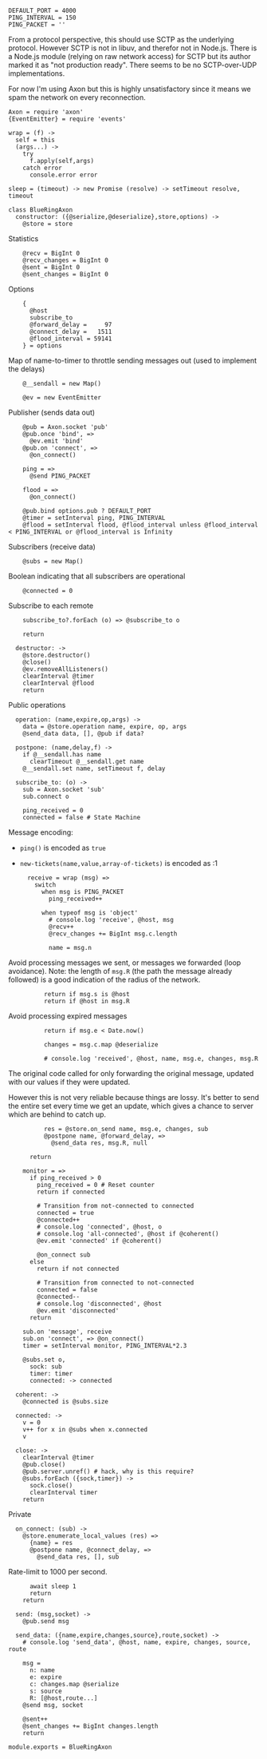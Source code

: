     DEFAULT_PORT = 4000
    PING_INTERVAL = 150
    PING_PACKET = ''

From a protocol perspective, this should use SCTP as the underlying protocol.
However SCTP is not in libuv, and therefor not in Node.js.
There is a Node.js module (relying on raw network access) for SCTP but its author marked it as "not production ready".
There seems to be no SCTP-over-UDP implementations.

For now I'm using Axon but this is highly unsatisfactory since it means we spam the network on every reconnection.

    Axon = require 'axon'
    {EventEmitter} = require 'events'

    wrap = (f) ->
      self = this
      (args...) ->
        try
          f.apply(self,args)
        catch error
          console.error error

    sleep = (timeout) -> new Promise (resolve) -> setTimeout resolve, timeout

    class BlueRingAxon
      constructor: ({@serialize,@deserialize},store,options) ->
        @store = store

Statistics

        @recv = BigInt 0
        @recv_changes = BigInt 0
        @sent = BigInt 0
        @sent_changes = BigInt 0

Options

        {
          @host
          subscribe_to
          @forward_delay =     97
          @connect_delay =   1511
          @flood_interval = 59141
        } = options

Map of name-to-timer to throttle sending messages out (used to implement the delays)

        @__sendall = new Map()

        @ev = new EventEmitter

Publisher (sends data out)

        @pub = Axon.socket 'pub'
        @pub.once 'bind', =>
          @ev.emit 'bind'
        @pub.on 'connect', =>
          @on_connect()

        ping = =>
          @send PING_PACKET

        flood = =>
          @on_connect()

        @pub.bind options.pub ? DEFAULT_PORT
        @timer = setInterval ping, PING_INTERVAL
        @flood = setInterval flood, @flood_interval unless @flood_interval < PING_INTERVAL or @flood_interval is Infinity

Subscribers (receive data)

        @subs = new Map()

Boolean indicating that all subscribers are operational

        @connected = 0

Subscribe to each remote

        subscribe_to?.forEach (o) => @subscribe_to o

        return

      destructor: ->
        @store.destructor()
        @close()
        @ev.removeAllListeners()
        clearInterval @timer
        clearInterval @flood
        return

Public operations

      operation: (name,expire,op,args) ->
        data = @store.operation name, expire, op, args
        @send_data data, [], @pub if data?

      postpone: (name,delay,f) ->
        if @__sendall.has name
          clearTimeout @__sendall.get name
        @__sendall.set name, setTimeout f, delay

      subscribe_to: (o) ->
        sub = Axon.socket 'sub'
        sub.connect o

        ping_received = 0
        connected = false # State Machine

Message encoding:
- `ping()` is encoded as `true`
- `new-tickets(name,value,array-of-tickets)` is encoded as :1

        receive = wrap (msg) =>
          switch
            when msg is PING_PACKET
              ping_received++

            when typeof msg is 'object'
              # console.log 'receive', @host, msg
              @recv++
              @recv_changes += BigInt msg.c.length

              name = msg.n

Avoid processing messages we sent, or messages we forwarded (loop avoidance).
Note: the length of `msg.R` (the path the message already followed) is a good indication of the radius of the network.

              return if msg.s is @host
              return if @host in msg.R

Avoid processing expired messages

              return if msg.e < Date.now()

              changes = msg.c.map @deserialize

              # console.log 'received', @host, name, msg.e, changes, msg.R

The original code called for only forwarding the original message, updated with our values if they were updated.

However this is not very reliable because things are lossy. It's better to send the entire set every time we get an update, which gives a chance to server which are behind to catch up.

              res = @store.on_send name, msg.e, changes, sub
              @postpone name, @forward_delay, =>
                @send_data res, msg.R, null

          return

        monitor = =>
          if ping_received > 0
            ping_received = 0 # Reset counter
            return if connected

            # Transition from not-connected to connected
            connected = true
            @connected++
            # console.log 'connected', @host, o
            # console.log 'all-connected', @host if @coherent()
            @ev.emit 'connected' if @coherent()

            @on_connect sub
          else
            return if not connected

            # Transition from connected to not-connected
            connected = false
            @connected--
            # console.log 'disconnected', @host
            @ev.emit 'disconnected'
          return

        sub.on 'message', receive
        sub.on 'connect', => @on_connect()
        timer = setInterval monitor, PING_INTERVAL*2.3

        @subs.set o,
          sock: sub
          timer: timer
          connected: -> connected

      coherent: ->
        @connected is @subs.size

      connected: ->
        v = 0
        v++ for x in @subs when x.connected
        v

      close: ->
        clearInterval @timer
        @pub.close()
        @pub.server.unref() # hack, why is this require?
        @subs.forEach ({sock,timer}) ->
          sock.close()
          clearInterval timer
        return

Private

      on_connect: (sub) ->
        @store.enumerate_local_values (res) =>
          {name} = res
          @postpone name, @connect_delay, =>
            @send_data res, [], sub

Rate-limit to 1000 per second.

          await sleep 1
          return
        return

      send: (msg,socket) ->
        @pub.send msg

      send_data: ({name,expire,changes,source},route,socket) ->
        # console.log 'send_data', @host, name, expire, changes, source, route

        msg =
          n: name
          e: expire
          c: changes.map @serialize
          s: source
          R: [@host,route...]
        @send msg, socket

        @sent++
        @sent_changes += BigInt changes.length
        return

    module.exports = BlueRingAxon
